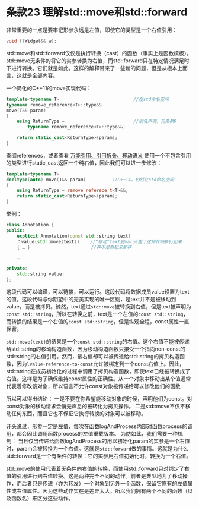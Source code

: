 # 条款23 理解std::move和std::forward

非常重要的一点是要牢记形参永远是左值，即使它的类型是一个右值引用：

```cpp
void f(Widget&& w);
```

std::move和std::forward仅仅是执行转换（cast）的函数（事实上是函数模板）。std::move无条件的将它的实参转换为右值，而std::forward只在特定情况满足时下进行转换。它们就是如此。这样的解释带来了一些新的问题，但是从根本上而言，这就是全部内容。

一个简化的C++11的move实现代码：

```cpp
template<typename T>                            //在std命名空间
typename remove_reference<T>::type&&
move(T&& param)
{
    using ReturnType =                          //别名声明，见条款9
        typename remove_reference<T>::type&&;

    return static_cast<ReturnType>(param);
}
```

查阅references，或者查看
[万能引用、引用折叠、移动语义](../code杂物/C++杂物/万能引用、引用折叠、移动语义.md)
使用一个不包含引用的类型进行static_cast返回一个纯右值，因此我们可以进一步修改：

```cpp
template<typename T>
decltype(auto) move(T&& param)          //C++14，仍然在std命名空间
{
    using ReturnType = remove_referece_t<T>&&;
    return static_cast<ReturnType>(param);
}
```

举例：

```cpp
class Annotation {
public:
    explicit Annotation(const std::string text)
    ：value(std::move(text))    //“移动”text到value里；这段代码执行起来
    { … }                       //并不是看起来那样

    …

private:
    std::string value;
};
```

这段代码可以编译，可以链接，可以运行。这段代码将数据成员value设置为text的值。这段代码与你期望中的完美实现的唯一区别，是text并不是被移动到value，而是被拷贝。诚然，text通过`std::move`被转换到右值，但是text被声明为`const std::string`，所以在转换之前，text是一个左值的`const std::string`，而转换的结果是一个右值的`const std::string`，但是纵观全程，const属性一直保留。

`std::move(text)`的结果是一个`const std::string`的右值。这个右值不能被传递给std::string的移动构造函数，因为移动构造函数只接受一个指向non-const的std::string的右值引用。然而，该右值却可以被传递给std::string的拷贝构造函数，因为`lvalue-reference-to-const`允许被绑定到一个const右值上。因此，std::string在成员初始化的过程中调用了拷贝构造函数，即使text已经被转换成了右值。这样是为了确保维持const属性的正确性。从一个对象中移动出某个值通常代表着修改该对象，所以语言不允许const对象被传递给可以修改他们的函数

所以可以得出结论：
一是不要在你希望能移动对象的时候，声明他们为const。对const对象的移动请求会悄无声息的被转化为拷贝操作。
二是std::move不仅不移动任何东西，而且它也不保证它执行转换的对象可以被移动。

开头说过，形参一定是左值，每次在函数logAndProcess内部对函数process的调用，都会因此调用函数process的左值重载版本。
为防如此，我们需要一种机制：
当且仅当传递给函数logAndProcess的用以初始化param的实参是一个右值时，param会被转换为一个右值。这就是`std::forward`做的事情。这就是为什么std::forward是一个有条件的转换：它的实参用右值初始化时，转换为一个右值。

std::move的使用代表着无条件向右值的转换，而使用std::forward只对绑定了右值的引用进行到右值转换。这是两种完全不同的动作。前者是典型地为了移动操作，而后者只是传递（亦为转发）一个对象到另外一个函数，保留它原有的左值属性或右值属性。因为这些动作实在是差异太大，所以我们拥有两个不同的函数（以及函数名）来区分这些动作。
